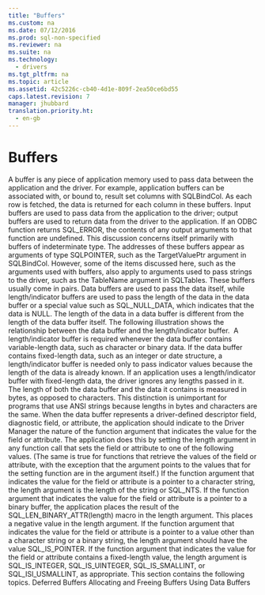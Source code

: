 ```yaml
---
title: "Buffers"
ms.custom: na
ms.date: 07/12/2016
ms.prod: sql-non-specified
ms.reviewer: na
ms.suite: na
ms.technology: 
  - drivers
ms.tgt_pltfrm: na
ms.topic: article
ms.assetid: 42c5226c-cb40-4d1e-809f-2ea50ce6bd55
caps.latest.revision: 7
manager: jhubbard
translation.priority.ht: 
  - en-gb
---
```

# Buffers
<?xml version="1.0" encoding="utf-8"?>
<developerConceptualDocument xmlns="http://ddue.schemas.microsoft.com/authoring/2003/5" xmlns:xlink="http://www.w3.org/1999/xlink" xmlns:xsi="http://www.w3.org/2001/XMLSchema-instance" xsi:schemaLocation="http://ddue.schemas.microsoft.com/authoring/2003/5 http://dduestorage.blob.core.windows.net/ddueschema/developer.xsd">
  <introduction>
    <para>A buffer is any piece of application memory used to pass data between the application and the driver. For example, application buffers can be associated with, or <legacyItalic>bound to,</legacyItalic> result set columns with <legacyBold>SQLBindCol</legacyBold>. As each row is fetched, the data is returned for each column in these buffers. <legacyItalic>Input buffers</legacyItalic> are used to pass data from the application to the driver; <legacyItalic>output buffers</legacyItalic> are used to return data from the driver to the application.</para>
    <alert class="note">
      <para>If an ODBC function returns SQL_ERROR, the contents of any output arguments to that function are undefined.</para>
    </alert>
    <para>This discussion concerns itself primarily with buffers of indeterminate type. The addresses of these buffers appear as arguments of type SQLPOINTER, such as the <legacyItalic>TargetValuePtr</legacyItalic> argument in <legacyBold>SQLBindCol</legacyBold>. However, some of the items discussed here, such as the arguments used with buffers, also apply to arguments used to pass strings to the driver, such as the <legacyItalic>TableName</legacyItalic> argument in <legacyBold>SQLTables</legacyBold>.</para>
    <para>These buffers usually come in pairs. <legacyItalic>Data buffers</legacyItalic> are used to pass the data itself, while <legacyItalic>length/indicator buffers</legacyItalic> are used to pass the length of the data in the data buffer or a special value such as SQL_NULL_DATA, which indicates that the data is NULL. The length of the data in a data buffer is different from the length of the data buffer itself. The following illustration shows the relationship between the data buffer and the length/indicator buffer.</para>
    <mediaLink>
      <image xlink:href="cac2fb34-b8d6-4041-bc34-1b299f7f3f0b" />
    </mediaLink>
    <para>A length/indicator buffer is required whenever the data buffer contains variable-length data, such as character or binary data. If the data buffer contains fixed-length data, such as an integer or date structure, a length/indicator buffer is needed only to pass indicator values because the length of the data is already known. If an application uses a length/indicator buffer with fixed-length data, the driver ignores any lengths passed in it.</para>
    <para>The length of both the data buffer and the data it contains is measured in bytes, as opposed to characters. This distinction is unimportant for programs that use ANSI strings because lengths in bytes and characters are the same.</para>
    <para>When the data buffer represents a driver-defined descriptor field, diagnostic field, or attribute, the application should indicate to the Driver Manager the nature of the function argument that indicates the value for the field or attribute. The application does this by setting the length argument in any function call that sets the field or attribute to one of the following values. (The same is true for functions that retrieve the values of the field or attribute, with the exception that the argument points to the values that for the setting function are in the argument itself.)  </para>
    <list class="bullet">
      <listItem>
        <para>If the function argument that indicates the value for the field or attribute is a pointer to a character string, the <legacyItalic>length</legacyItalic> argument is the length of the string or SQL_NTS.</para>
      </listItem>
      <listItem>
        <para>If the function argument that indicates the value for the field or attribute is a pointer to a binary buffer, the application places the result of the SQL_LEN_BINARY_ATTR(<legacyItalic>length</legacyItalic>) macro in the <legacyItalic>length</legacyItalic> argument. This places a negative value in the <legacyItalic>length</legacyItalic> argument.</para>
      </listItem>
      <listItem>
        <para>If the function argument that indicates the value for the field or attribute is a pointer to a value other than a character string or a binary string, the <legacyItalic>length </legacyItalic>argument should have the value SQL_IS_POINTER.</para>
      </listItem>
      <listItem>
        <para>If the function argument that indicates the value for the field or attribute contains a fixed-length value, the <legacyItalic>length</legacyItalic> argument is SQL_IS_INTEGER, SQL_IS_UINTEGER, SQL_IS_SMALLINT, or SQL_ISI_USMALLINT, as appropriate.</para>
      </listItem>
    </list>
    <para>This section contains the following topics.  </para>
    <list class="bullet">
      <listItem>
        <para>
          <legacyLink xlink:href="02c9a75c-2103-4f68-a1db-e31f7e0f1f03">Deferred Buffers</legacyLink>
        </para>
      </listItem>
      <listItem>
        <para>
          <legacyLink xlink:href="886bc9ed-39d4-43d2-82ff-aebc35b14d39">Allocating and Freeing Buffers</legacyLink>
        </para>
      </listItem>
      <listItem>
        <para>
          <legacyLink xlink:href="06b9f603-b395-497c-979b-d3ec3d6db375">Using Data Buffers</legacyLink>
        </para>
      </listItem>
    </list>
  </introduction>
  <relatedTopics />
</developerConceptualDocument>